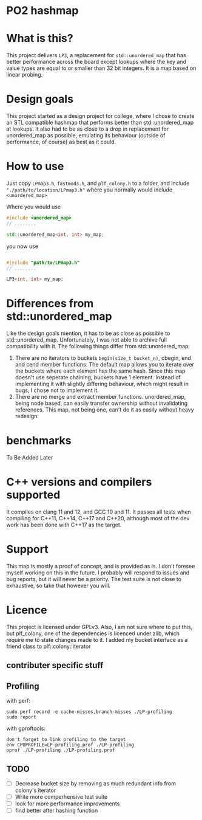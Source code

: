 # PO2 hashmap

# What is this?
This project delivers `LP3`, a replacement for `std::unordered_map` that has better performance
across the board except lookups where the key and value types are equal to or smaller than 32 bit integers.
It is a map based on linear probing.

# Design goals
This project started as a design project for college, where I chose to create an STL compatible hashmap that performs 
better than std::unordered_map at lookups. It also had to be as close to a drop in replacement for unordered_map as possible,
emulating its behaviour (outside of performance, of course) as best as it could.

# How to use
Just copy `LPmap3.h`, `fastmod3.h`, and `plf_colony.h` to a folder, 
and include `"./path/to/location/LPmap3.h"` where you normally would include `<unordered_map>`

Where you would use
```C++
#include <unordered_map>
// ........

std::unordered_map<int, int> my_map;

```
you now use
```C++

#include "path/to/LPmap3.h"
// ........

LP3<int, int> my_map;


```

# Differences from std::unordered_map
Like the design goals mention, it has to be as close as possible to std::unordered_map. Unfortunately, 
I was not able to archive full compatibility with it.
The following things differ from std::unordered_map:
1. There are no iterators to buckets `begin(size_t bucket_n)`, cbegin, end and cend
   member functions. The default map allows you to iterate over the buckets where each element
   has the same hash. Since this map doesn't use seperate chaining, buckets have 1 element. Instead of 
   implementing it with slightly differing behaviour, which might result in bugs, I chose not to implement it.
2. There are no merge and extract member functions. unordered_map, being node based, can easily transfer ownership
   without invalidating references.  This map, not being one, can't do it as easily without heavy redesign.

# benchmarks
To Be Added Later

# C++ versions and compilers supported
It compiles on clang 11 and 12, and GCC 10 and 11. 
It passes all tests when compiling for C++11, C++14, C++17 and C++20, although
most of the dev work has been done with C++17 as the target.

# Support
This map is mostly a proof of concept, and is provided as is. I don't foresee myself working on this in the future.
I probably will respond to issues and bug reports, but it will never be a priority.
The test suite is not close to exhaustive, so take that however you will.

# Licence
This project is licensed under GPLv3.
Also, I am not sure where to put this, but plf_colony, one of the dependencies
is licenced under zlib, which require me to state changes made to it.
I added my bucket interface as a friend class to plf::colony::iterator

## contributer specific stuff
## Profiling
with perf:
```
sudo perf record -e cache-misses,branch-misses ./LP-profiling
sudo report
```

with gproftools:
```
don't forget to link profiling to the target
env CPUPROFILE=LP-profiling.prof ./LP-profiling 
pprof ./LP-profiling ./LP-profiling.prof 
```
## TODO
- [ ] Decrease bucket size by removing as much redundant info from colony's iterator
- [ ] Write more comperhensive test suite
- [ ] look for more performance improvements
- [ ] find better after hashing function